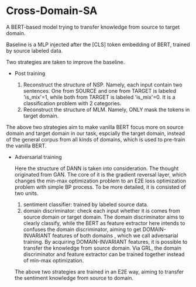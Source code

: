 # Cross-Domain-SA
A BERT-based model trying to transfer knowledge from source to target domain.

Baseline is a MLP injected after the [CLS] token embedding of BERT, trained by source labeled data.

Two strategies are taken to improve the baseline.

- Post training

  1. Reconstruct the structure of NSP. Namely, each input contain two sentences. One from SOURCE and one from TARGET is labeled 'is_mix'=1, while both from TARGET is labeled 'is_mix'=0. It is a classification problem with 2 categories.
  2. Reconstruct the structure of MLM. Namely, ONLY mask the tokens in target domain.

The above two strategies aim to make vanilla BERT focus more on source domain and target domain in our task, espcially the target domain, instead of the general corpus from all kinds of domains, which is used to pre-train the vanilla BERT.
  
- Adversarial training

  Here the structure of DANN is taken into consideration. The thought originated from GAN. The core of it is the gradient reversal layer, which changes the min-max optimization problem to an E2E loss optimization problem with simple BP process. To be more detailed, it is consisted of two units.
   
   1. sentiment classifier: trained by labeled source data.
   2. domain discriminator: check each input whether it is comes from source domain or target domain. The domain discriminator aims to clearly classify, while the BERT as feature extractor here intends to confuses the domain discriminator, aiming to get DOMAIN-INVARIANT features of both domains , which we call adversarial training. By acquiring DOMAIN-INVARIANT features, it is possible to transfer the knowledge from source domain. Via GRL, the domain discriminator and feature extractor can be trained together instead of min-max optimization. 
  
  The above two strategies are trained in an E2E way, aiming to transfer the sentiment knowledge from source to domain.
